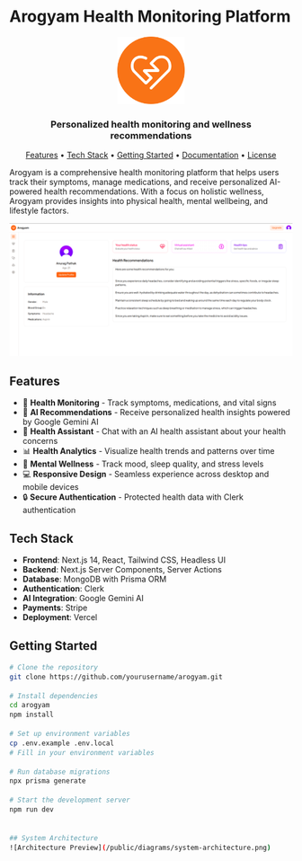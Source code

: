 # Arogyam Health Monitoring Platform

<div align="center">
  <img src="public/icons/logo.svg" alt="Arogyam Logo" width="120" />
  <h3>Personalized health monitoring and wellness recommendations</h3>
</div>

<p align="center">
  <a href="#features">Features</a> •
  <a href="#tech-stack">Tech Stack</a> •
  <a href="#getting-started">Getting Started</a> •
  <a href="#documentation">Documentation</a> •
  <a href="#license">License</a>
</p>

Arogyam is a comprehensive health monitoring platform that helps users track their symptoms, manage medications, and receive personalized AI-powered health recommendations. With a focus on holistic wellness, Arogyam provides insights into physical health, mental wellbeing, and lifestyle factors.

![Dashboard Preview](/public/images/dashboard.png)

## Features

- 🏥 **Health Monitoring** - Track symptoms, medications, and vital signs
- 🤖 **AI Recommendations** - Receive personalized health insights powered by Google Gemini AI
- 💬 **Health Assistant** - Chat with an AI health assistant about your health concerns
- 📊 **Health Analytics** - Visualize health trends and patterns over time
- 🧠 **Mental Wellness** - Track mood, sleep quality, and stress levels
- 💻 **Responsive Design** - Seamless experience across desktop and mobile devices
- 🔒 **Secure Authentication** - Protected health data with Clerk authentication

## Tech Stack

- **Frontend**: Next.js 14, React, Tailwind CSS, Headless UI
- **Backend**: Next.js Server Components, Server Actions
- **Database**: MongoDB with Prisma ORM
- **Authentication**: Clerk
- **AI Integration**: Google Gemini AI
- **Payments**: Stripe
- **Deployment**: Vercel

## Getting Started

```bash
# Clone the repository
git clone https://github.com/yourusername/arogyam.git

# Install dependencies
cd arogyam
npm install

# Set up environment variables
cp .env.example .env.local
# Fill in your environment variables

# Run database migrations
npx prisma generate

# Start the development server
npm run dev


## System Architecture
![Architecture Preview](/public/diagrams/system-architecture.png)

```
